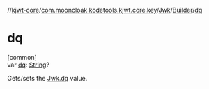 //[kjwt-core](../../../../index.md)/[com.mooncloak.kodetools.kjwt.core.key](../../index.md)/[Jwk](../index.md)/[Builder](index.md)/[dq](dq.md)

# dq

[common]\
var [dq](dq.md): [String](https://kotlinlang.org/api/latest/jvm/stdlib/kotlin/-string/index.html)?

Gets/sets the [Jwk.dq](../dq.md) value.
